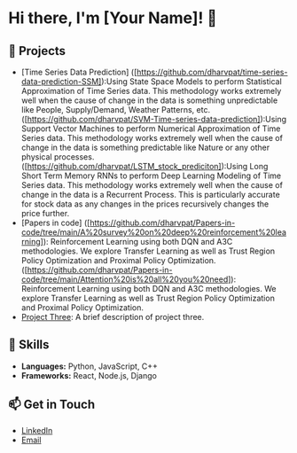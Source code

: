 # Hi there, I'm [Your Name]! 👋

## 🚀 Projects

- [Time Series Data Prediction]
    ([https://github.com/dharvpat/time-series-data-prediction-SSM]):Using State Space Models to perform Statistical Approximation of Time Series data. This methodology works extremely well when the cause of change in the data is something unpredictable like People, Supply/Demand, Weather Patterns, etc.
    ([https://github.com/dharvpat/SVM-Time-series-data-prediction]):Using Support Vector Machines to perform Numerical Approximation of Time Series data. This methodology works extremely well when the cause of change in the data is something predictable like Nature or any other physical processes.
      ([https://github.com/dharvpat/LSTM_stock_prediciton]):Using Long Short Term Memory RNNs to perform Deep Learning Modeling of Time Series data. This methodology works extremely well when the cause of change in the data is a Recurrent Process. This is particularly accurate for stock data as any changes in the prices recursively changes the price further.
- [Papers in code]
    ([https://github.com/dharvpat/Papers-in-code/tree/main/A%20survey%20on%20deep%20reinforcement%20learning]): Reinforcement Learning using both DQN and A3C methodologies. We explore Transfer Learning as well as Trust Region Policy Optimization and Proximal Policy Optimization.
    ([https://github.com/dharvpat/Papers-in-code/tree/main/Attention%20is%20all%20you%20need]): Reinforcement Learning using both DQN and A3C methodologies. We explore Transfer Learning as well as Trust Region Policy Optimization and Proximal Policy Optimization.
- [Project Three](https://github.com/dharvpat/project-three): A brief description of project three.

## 💼 Skills

- **Languages:** Python, JavaScript, C++
- **Frameworks:** React, Node.js, Django

## 📫 Get in Touch

- [LinkedIn](https://www.linkedin.com/in/yourprofile)
- [Email](mailto:youremail@example.com)
